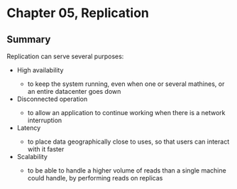 

# Chapter 05, Replication
## Summary
Replication can serve several purposes:
<ul>
    <li>High availability</li>
    <ul><li>to keep the system running, even when one or several mathines, or an entire datacenter goes down</li></ul>
    <li>Disconnected operation</li>
    <ul><li>to allow an application to continue working when there is a network interruption</li></ul>
    <li>Latency</li>
    <ul><li>to place data geographically close to uses, so that users can interact with it faster</li></ul> 
    <li>Scalability</li>
    <ul><li>to be able to handle a higher volume of reads than a single machine could handle, by performing reads on replicas</li></ul>
</ul>